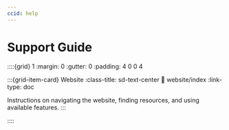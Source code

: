 ```yaml
---
ccid: help
---
```


# Support Guide

::::{grid} 1
:margin: 0
:gutter: 0
:padding: 4 0 0 4


:::{grid-item-card} Website
:class-title: sd-text-center
:link: website/index
:link-type: doc

Instructions on navigating the website, finding resources,
and using available features.
:::


::::
